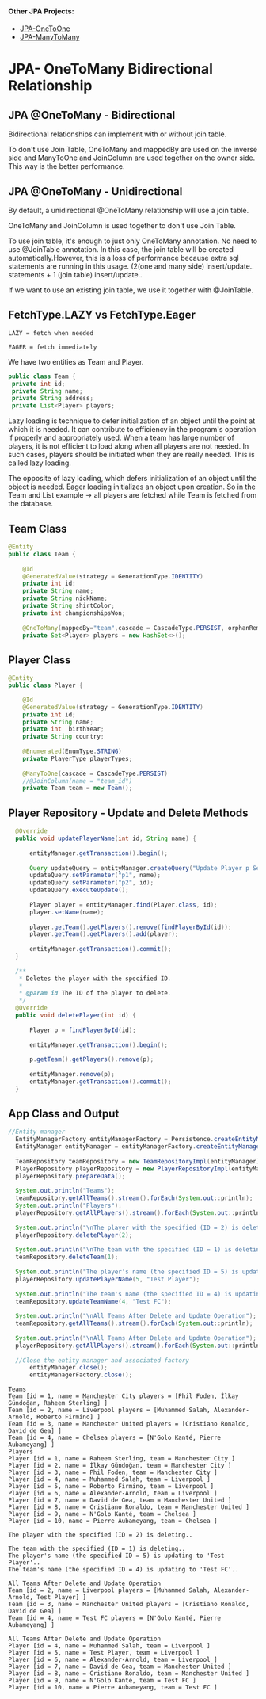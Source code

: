 #### Other JPA Projects:
- [JPA-OneToOne](https://github.com/levent-yavuz/JPA-OneToOne)
- [JPA-ManyToMany](https://github.com/levent-yavuz/JPA-ManyToMany)

# JPA- OneToMany Bidirectional Relationship

## JPA @OneToMany - Bidirectional

Bidirectional relationships can implement with or without join table.

To don't use Join Table, OneToMany and mappedBy are used on the inverse side and ManyToOne and JoinColumn are used together on the owner side. This way is the better performance.


## JPA @OneToMany - Unidirectional

By default, a unidirectional @OneToMany relationship will use a join table.

OneToMany and JoinColumn is used together to don't use Join Table.

To use join table, it's enough to just only OneToMany annotation. No need to use @JoinTable annotation. In this case, the join table will be created automatically.However, this is a loss of performance because extra sql statements are running in this usage. (2(one and many side) insert/update.. statements + 1 (join table) insert/update..

If we want to use an existing join table, we use it together with @JoinTable.

## FetchType.LAZY vs FetchType.Eager
```
LAZY = fetch when needed

EAGER = fetch immediately
```
We have two entities as Team and Player.
```java
public class Team {
 private int id;
 private String name;
 private String address;
 private List<Player> players;
```
Lazy loading is technique to defer initialization of an object until the point at which it is needed. It can contribute to efficiency in the program's operation if properly and appropriately used. When a team has large number of players, it is not efficient to load along when all players are not needed. In such cases, players should be initiated when they are really needed. This is called lazy loading.

The opposite of lazy loading, which defers initialization of an object until the object is needed. 
Eager loading initializes an object upon creation. So in the Team and List<Player> example -> all players are fetched while Team is fetched from the database.

## Team Class
```java
@Entity
public class Team {
	
	@Id
	@GeneratedValue(strategy = GenerationType.IDENTITY)
	private int id;
	private String name;
	private String nickName;
	private String shirtColor;
	private int championshipsWon;
	
	@OneToMany(mappedBy="team",cascade = CascadeType.PERSIST, orphanRemoval = true)
	private Set<Player> players = new HashSet<>();
```
## Player Class
```java
@Entity
public class Player {

	@Id
	@GeneratedValue(strategy = GenerationType.IDENTITY)
	private int id;
	private String name;
	private int  birthYear;
	private String country;
	
	@Enumerated(EnumType.STRING)
	private PlayerType playerTypes;
	
	@ManyToOne(cascade = CascadeType.PERSIST)
	//@JoinColumn(name = "team_id")
	private Team team = new Team();
 ``` 
  ## Player Repository - Update and Delete Methods
  ```java
  	@Override
	public void updatePlayerName(int id, String name) {
		
		entityManager.getTransaction().begin();
		
		Query updateQuery = entityManager.createQuery("Update Player p Set p.name =:p1 where p.id =:p2",Player.class);
		updateQuery.setParameter("p1", name);
		updateQuery.setParameter("p2", id);
		updateQuery.executeUpdate();
		
		Player player = entityManager.find(Player.class, id);
		player.setName(name);
		
		player.getTeam().getPlayers().remove(findPlayerById(id));
		player.getTeam().getPlayers().add(player);
		
		entityManager.getTransaction().commit();
	}
	
	/**
     * Deletes the player with the specified ID.
     *
     * @param id The ID of the player to delete.
     */
	@Override
	public void deletePlayer(int id) {
		
		Player p = findPlayerById(id);
		
		entityManager.getTransaction().begin();
		
		p.getTeam().getPlayers().remove(p);
		
		entityManager.remove(p);
		entityManager.getTransaction().commit();	
	}
  ```
  ## App Class and Output
  ```java
  //Entity manager
	EntityManagerFactory entityManagerFactory = Persistence.createEntityManagerFactory("JPAOneToManyUnit");
	EntityManager entityManager = entityManagerFactory.createEntityManager();
	
	TeamRepository teamRepository = new TeamRepositoryImpl(entityManager);
	PlayerRepository playerRepository = new PlayerRepositoryImpl(entityManager);	
	playerRepository.prepareData();
		
	System.out.println("Teams");
	teamRepository.getAllTeams().stream().forEach(System.out::println);
	System.out.println("Players");
	playerRepository.getAllPlayers().stream().forEach(System.out::println);
		
	System.out.println("\nThe player with the specified (ID = 2) is deleting..");
	playerRepository.deletePlayer(2);
		
	System.out.println("\nThe team with the specified (ID = 1) is deleting..");
	teamRepository.deleteTeam(1);
		
	System.out.println("The player's name (the specified ID = 5) is updating to 'Test Player'..");
	playerRepository.updatePlayerName(5, "Test Player");
		
	System.out.println("The team's name (the specified ID = 4) is updating to 'Test FC'..");
	teamRepository.updateTeamName(4, "Test FC");
		
	System.out.println("\nAll Teams After Delete and Update Operation");
	teamRepository.getAllTeams().stream().forEach(System.out::println);
		
	System.out.println("\nAll Teams After Delete and Update Operation");
	playerRepository.getAllPlayers().stream().forEach(System.out::println);
		
	//Close the entity manager and associated factory
        entityManager.close();
        entityManagerFactory.close();
  ```
  ```
  Teams
Team [id = 1, name = Manchester City players = [Phil Foden, İlkay Gündoğan, Raheem Sterling] ]
Team [id = 2, name = Liverpool players = [Muhammed Salah, Alexander-Arnold, Roberto Firmino] ]
Team [id = 3, name = Manchester United players = [Cristiano Ronaldo, David de Gea] ]
Team [id = 4, name = Chelsea players = [N'Golo Kanté, Pierre Aubameyang] ]
Players
Player [id = 1, name = Raheem Sterling, team = Manchester City ]
Player [id = 2, name = İlkay Gündoğan, team = Manchester City ]
Player [id = 3, name = Phil Foden, team = Manchester City ]
Player [id = 4, name = Muhammed Salah, team = Liverpool ]
Player [id = 5, name = Roberto Firmino, team = Liverpool ]
Player [id = 6, name = Alexander-Arnold, team = Liverpool ]
Player [id = 7, name = David de Gea, team = Manchester United ]
Player [id = 8, name = Cristiano Ronaldo, team = Manchester United ]
Player [id = 9, name = N'Golo Kanté, team = Chelsea ]
Player [id = 10, name = Pierre Aubameyang, team = Chelsea ]

The player with the specified (ID = 2) is deleting..

The team with the specified (ID = 1) is deleting..
The player's name (the specified ID = 5) is updating to 'Test Player'..
The team's name (the specified ID = 4) is updating to 'Test FC'..

All Teams After Delete and Update Operation
Team [id = 2, name = Liverpool players = [Muhammed Salah, Alexander-Arnold, Test Player] ]
Team [id = 3, name = Manchester United players = [Cristiano Ronaldo, David de Gea] ]
Team [id = 4, name = Test FC players = [N'Golo Kanté, Pierre Aubameyang] ]

All Teams After Delete and Update Operation
Player [id = 4, name = Muhammed Salah, team = Liverpool ]
Player [id = 5, name = Test Player, team = Liverpool ]
Player [id = 6, name = Alexander-Arnold, team = Liverpool ]
Player [id = 7, name = David de Gea, team = Manchester United ]
Player [id = 8, name = Cristiano Ronaldo, team = Manchester United ]
Player [id = 9, name = N'Golo Kanté, team = Test FC ]
Player [id = 10, name = Pierre Aubameyang, team = Test FC ]
  ```
